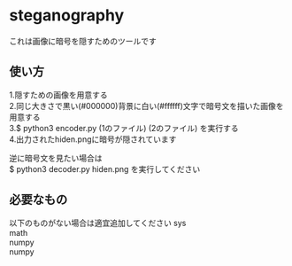 # steganography
これは画像に暗号を隠すためのツールです  

## 使い方
1.隠すための画像を用意する  
2.同じ大きさで黒い(#000000)背景に白い(#ffffff)文字で暗号文を描いた画像を用意する  
3.$ python3 encoder.py (1のファイル) (2のファイル)  を実行する  
4.出力されたhiden.pngに暗号が隠されています  

逆に暗号文を見たい場合は  
$ python3 decoder.py hiden.png  を実行してください  

## 必要なもの
以下のものがない場合は適宜追加してください
sys  
math  
numpy  
numpy  
